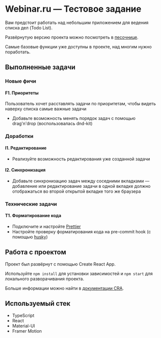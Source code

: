 # Webinar.ru — Тестовое задание

Вам предстоит работать над небольшим приложением для ведения списка дел (Todo List).

Развёрнутую версию проекта можно посмотреть в [песочнице](https://codesandbox.io/s/distracted-yalow-t5dpj?file=/src/App.tsx).

Самые базовые функции уже доступны в проекте, над многим нужно поработать. 

## Выполненные задачи


### Новые фичи

#### F1. Приоритеты
Пользователь хочет расставлять задачи по приоритетам, 
чтобы видеть наверху списка самые важные задачи

- Добавьте возможность менять порядок задач с помощью drag'n'drop (воспользовалась dnd-kit)


### Доработки

#### I1. Редактирование
- Реализуйте возможность редактирования уже созданной задачи

#### I2. Синхронизация
- Добавьте синхронизацию задач между соседними вкладками — добавление 
  или редактирование задачи в одной вкладке должно отображаться 
  во второй открытой вкладке того же браузера

  
### Технические задачи

#### T1. Форматирование кода
- Подключите и настройте [Prettier](https://prettier.io/)
- Настройте проверку форматирования кода на pre-commit hook 
  (с помощью [husky](https://github.com/typicode/husky))

## Работа с проектом

Проект был развёрнут с помощью Create React App.

Используйте `npm install` для установки зависимостей и `npm start` 
для локального разворачивания проекта.

Больше информации можно найти в 
[документации CRA](https://facebook.github.io/create-react-app/docs/getting-started).

## Используемый стек

- TypeScript
- React
- Material-UI
- Framer Motion
